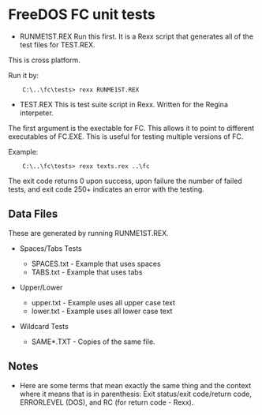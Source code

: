 # FreeDOS FC unit tests

* RUNME1ST.REX
Run this first.  It is a Rexx script that generates all of the test files for TEST.REX.

This is cross platform.

Run it by:
```
    C:\..\fc\tests> rexx RUNME1ST.REX
```

* TEST.REX
This is test suite script in Rexx.  Written for the Regina interpeter.

The first argument is the exectable for FC. This allows it to point to different executables of FC.EXE.  This is useful for testing multiple versions of FC.

Example:
```
    C:\..\fc\tests> rexx texts.rex ..\fc
```

The exit code returns 0 upon success, upon failure the number of failed tests, and exit code 250+ indicates an error with the testing.

##  Data Files

These are generated by running RUNME1ST.REX.
* Spaces/Tabs Tests
  * SPACES.txt - Example that uses spaces
  * TABS.txt - Example that uses tabs

* Upper/Lower
  * upper.txt - Example uses all upper case text
  * lower.txt - Example uses all lower case text

* Wildcard Tests
  * SAME*.TXT - Copies of the same file.

## Notes
* Here are some terms that mean exactly the same thing and the context where it means that is in parenthesis:  Exit status/exit code/return code, ERRORLEVEL (DOS), and RC (for return code - Rexx).
